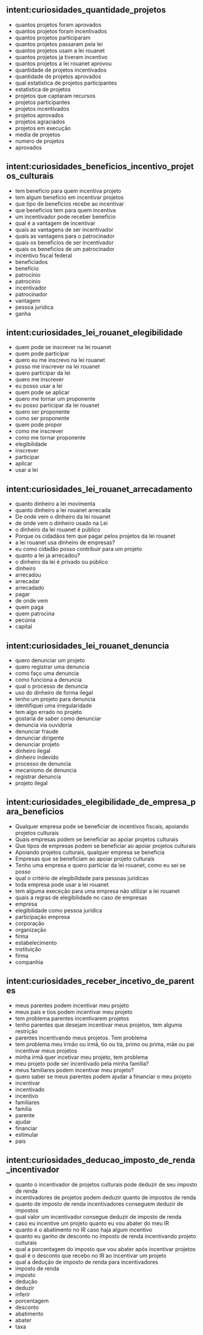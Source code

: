 ## intent:curiosidades_quantidade_projetos
- quantos projetos foram aprovados
- quantos projetos foram incentivados
- quantos projetos participaram
- quantos projetos passaram pela lei
- quantos projetos usam a lei rouanet
- quantos projetos ja tiveram incentivo
- quantos projetos a lei rouanet aprovou
- quantidade de projetos incentivados
- quantidade de projetos aprovados
- qual estatistica de projetos participantes
- estatistica de projetos
- projetos que captaram recursos
- projetos participantes
- projetos incentivados
- projetos aprovados
- projetos agraciados
- projetos em execução
- media de projetos
- numero de projetos
- aprovados

## intent:curiosidades_beneficios_incentivo_projetos_culturais
- tem beneficio para quem incentiva projeto
- tem algum benefício em incentivar projetos
- que tipo de beneficios recebe ao incentivar
- que beneficios tem para quem incentiva
- um incentivador pode receber beneficio
- qual é a vantagem de incentivar
- quais as vantagens de ser incentivador
- quais as vantagens para o patrocinador
- quais os beneficios de ser incentivador
- quais os beneficios de um patrocinador
- incentivo fiscal federal
- beneficiados
- benefício
- patrocínio
- patrocinio
- incentivador
- patrocinador
- vantagem
- pessoa juridica
- ganha


## intent:curiosidades_lei_rouanet_elegibilidade
- quem pode se inscrever na lei rouanet
- quem pode participar
- quero eu me inscrevo na lei rouanet
- posso me inscrever na lei rouanet
- quero participar da lei
- quero me inscrever
- eu posso usar a lei
- quem pode se aplicar
- quero me tornar um proponente
- eu posso participar da lei rouanet
- quero ser proponente
- como ser proponente
- quem pode propor
- como me inscrever
- como me tornar proponente
- elegibilidade
- inscrever
- participar
- aplicar
- usar a lei

## intent:curiosidades_lei_rouanet_arrecadamento
- quanto dinheiro a lei movimenta
- quanto dinheiro a lei rouanet arrecada
- De onde vem o dinheiro da lei rouanet
- de onde vem o dinheiro usado na Lei
- o dinheiro da lei rouanet é público
- Porque os cidadãos tem que pagar pelos projetos da lei rouanet
- a lei rouanet usa dinheiro de empresas?
- eu como cidadão posso contribuir para um projeto
- quanto a lei ja arrecadou?
- o dinheiro da lei é privado ou público
- dinheiro
- arrecadou
- arrecadar
- arrecadado
- pagar
- de onde vem
- quem paga
- quem patrocina  
- pecúnia
- capital

## intent:curiosidades_lei_rouanet_denuncia
- quero denunciar um projeto
- quero registrar uma denuncia
- como faço uma denuncia
- como funciona a denuncia
- qual o processo de denuncia
- uso do dinheiro de forma ilegal
- tenho um projeto para denuncia
- identifiquei uma irregularidade
- tem algo errado no projeto
- gostaria de saber como denunciar
- denuncia via ouvidoria
- denunciar fraude
- denunciar dirigente
- denunciar projeto
- dinheiro ilegal
- dinheiro indevido
- processo de denuncia
- mecanismo de denuncia
- registrar denuncia
- projeto ilegal

## intent:curiosidades_elegibilidade_de_empresa_para_beneficios
- Qualquer empresa pode se beneficiar de incentivos fiscais, apoiando projetos culturais
- Quais empresas podem se beneficiar ao apoiar projetos culturais
- Que tipos de empresas podem se beneficiar ao apoiar projetos culturais
- Apoiando projetos culturais, qualquer empresa se beneficia
- Empresas que se beneficiam ao apoiar projeto culturais
- Tenho uma empresa e quero particiar da lei rouanet, como eu sei se posso
- qual o critério de elegibilidade para pessoas jurídicas
- toda empresa pode usar a lei rouanet
- tem alguma execeção para uma empresa não utilizar a lei rouanet
- quais a regras de elegibilidade no caso de empresas
- empresa
- elegibilidade como pessoa juridica
- participação empresa
- corporação
- organização
- firma
- estabelecimento
- instituição
- firma
- companhia

## intent:curiosidades_receber_incetivo_de_parentes
- meus parentes podem incentivar meu projeto
- meus pais e tios podem incentivar meu projeto
- tem problema parentes incentivarem projetos
- tenho parentes que desejam incentivar meus projetos, tem alguma restrição
- parentes incentivando meus projetos. Tem problema
- tem problema meu irmão ou irmã, tio ou tia, primo ou prima, mãe ou pai incentivar meus projetos
- minha irmã quer incetivar meu projeto, tem problema
- meu projeto pode ser incentivado pela minha família?
- meus familiares podem incentivar meu projeto?
- quero saber se meus parentes podem ajudar a financiar o meu projeto
- incentivar
- incentivado
- incentivo
- familiares
- família
- parente
- ajudar
- financiar
- estimular
- pais

## intent:curiosidades_deducao_imposto_de_renda_incentivador
- quanto o incentivador de projetos culturais pode deduzir de seu imposto de renda
- incentivadores de projetos podem deduzir quanto de impostos de renda
- quanto de imposto de renda incentivadores conseguem deduzir de impostos
- qual valor um incentivador consegue deduzir de imposto de renda
- caso eu incentive um projeto quanto eu vou abater do meu IR
- quanto é o abatimento no IR caso haja algum incentivo
- quanto eu ganho de desconto no imposto de renda incentivando projeto culturais
- qual a porcentagem do imposto que vou abater após incentivar projetos
- qual é o desconto que recebo no IR ao incentivar um projeto
- qual a dedução de imposto de renda para incentivadores
- imposto de renda
- imposto
- dedução
- deduzir
- inferir
- porcentagem
- desconto
- abatimento
- abater
- taxa
